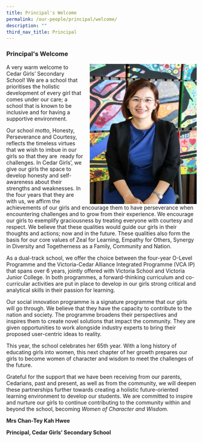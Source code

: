 ```yaml
---
title: Principal's Welcome
permalink: /our-people/principal/welcome/
description: ""
third_nav_title: Principal
---
```

### Principal's Welcome

<img src="/images/principal.png" style="width:283px;height:370px;margin-left:15px;" align = "right"> A very warm welcome to Cedar Girls’ Secondary School! We are a school that prioritises the holistic development of every girl that comes under our care; a school that is known to be inclusive and for having a supportive environment.

Our school motto, Honesty, Perseverance and Courtesy, reflects the timeless virtues that we wish to imbue in our girls so that they are  ready for challenges. In Cedar Girls’, we give our girls the space to develop honesty and self-awareness about their strengths and weaknesses. In the four years that they are with us, we affirm the achievements of our girls and encourage them to have perseverance when encountering challenges and to grow from their experience. We encourage our girls to exemplify graciousness by treating everyone with courtesy and respect. We believe that these qualities would guide our girls in their thoughts and actions; now and in the future. These qualities also form the basis for our core values of Zeal for Learning, Empathy for Others, Synergy in Diversity and Togetherness as a Family, Community and Nation.

As a dual-track school, we offer the choice between the four-year O-Level Programme and the Victoria-Cedar Alliance Integrated Programme (VCA IP) that spans over 6 years, jointly offered with Victoria School and Victoria Junior College. In both programmes, a forward-thinking curriculum and co-curricular activities are put in place to develop in our girls strong critical and analytical skills in their passion for learning.

Our social innovation programme is a signature programme that our girls will go through. We believe that they have the capacity to contribute to the nation and society. The programme broadens their perspectives and inspires them to create novel solutions that impact the community. They are given opportunities to work alongside industry experts to bring their proposed user-centric ideas to reality.

This year, the school celebrates her 65th year. With a long history of educating girls into women, this next chapter of her growth prepares our girls to become women of character and wisdom to meet the challenges of the future.

Grateful for the support that we have been receiving from our parents, Cedarians, past and present, as well as from the community, we will deepen these partnerships further towards creating a holistic future-oriented learning environment to develop our students. We are committed to inspire and nurture our girls to continue contributing to the community within and beyond the school, becoming _Women of Character and Wisdom._

**Mrs Chan-Tey Kah Hwee**  

**Principal, Cedar Girls’ Secondary School**
